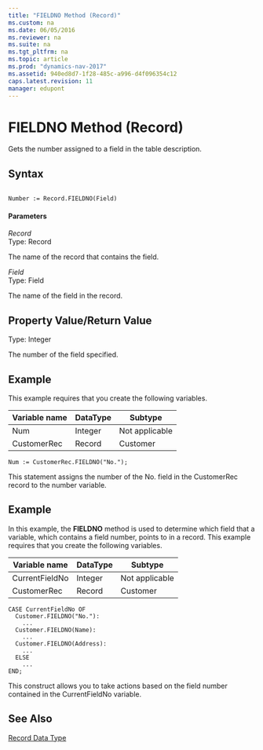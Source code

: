 ```yaml
---
title: "FIELDNO Method (Record)"
ms.custom: na
ms.date: 06/05/2016
ms.reviewer: na
ms.suite: na
ms.tgt_pltfrm: na
ms.topic: article
ms.prod: "dynamics-nav-2017"
ms.assetid: 940ed8d7-1f28-485c-a996-d4f096354c12
caps.latest.revision: 11
manager: edupont
---
```

# FIELDNO Method (Record)
Gets the number assigned to a field in the table description.  
  
## Syntax  
  
```  
  
Number := Record.FIELDNO(Field)  
```  
  
#### Parameters  
 *Record*  
 Type: Record  
  
 The name of the record that contains the field.  
  
 *Field*  
 Type: Field  
  
 The name of the field in the record.  
  
## Property Value/Return Value  
 Type: Integer  
  
 The number of the field specified.  
  
## Example  
 This example requires that you create the following variables.  
  
|Variable name|DataType|Subtype|  
|-------------------|--------------|-------------|  
|Num|Integer|Not applicable|  
|CustomerRec|Record|Customer|  
  
```  
Num := CustomerRec.FIELDNO("No.");  
```  
  
 This statement assigns the number of the No. field in the CustomerRec record to the number variable.  
  
## Example  
 In this example, the **FIELDNO** method is used to determine which field that a variable, which contains a field number, points to in a record. This example requires that you create the following variables.  
  
|Variable name|DataType|Subtype|  
|-------------------|--------------|-------------|  
|CurrentFieldNo|Integer|Not applicable|  
|CustomerRec|Record|Customer|  
  
```  
CASE CurrentFieldNo OF  
  Customer.FIELDNO("No."):   
    ...  
  Customer.FIELDNO(Name):   
    ...  
  Customer.FIELDNO(Address):  
    ...  
  ELSE  
    ...  
END;  
```  
  
 This construct allows you to take actions based on the field number contained in the CurrentFieldNo variable.  
  
## See Also  
 [Record Data Type](Record-Data-Type.md)
